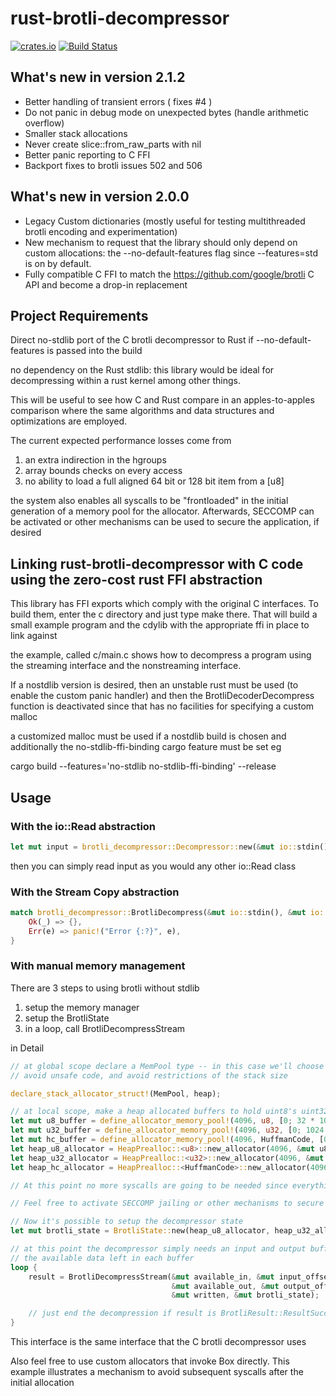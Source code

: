 # rust-brotli-decompressor

[![crates.io](https://meritbadge.herokuapp.com/brotli-decompressor)](https://crates.io/crates/brotli)
[![Build Status](https://travis-ci.org/dropbox/rust-brotli-decompressor.svg?branch=master)](https://travis-ci.org/dropbox/rust-brotli-decompressor)

## What's new in version 2.1.2
* Better handling of transient errors ( fixes #4 )
* Do not panic in debug mode on unexpected bytes (handle arithmetic overflow)
* Smaller stack allocations
* Never create slice::from_raw_parts with nil
* Better panic reporting to C FFI
* Backport fixes to brotli issues 502 and 506

## What's new in version 2.0.0

* Legacy Custom dictionaries (mostly useful for testing multithreaded brotli encoding and experimentation)
* New mechanism to request that the library should only depend on custom allocations: the --no-default-features flag since --features=std is on by default.
* Fully compatible C FFI to match the https://github.com/google/brotli C API and become a drop-in replacement

## Project Requirements

Direct no-stdlib port of the C brotli decompressor to Rust if --no-default-features is passed into the build

no dependency on the Rust stdlib: this library would be ideal for decompressing within a rust kernel among other things.

This will be useful to see how C and Rust compare in an apples-to-apples
comparison where the same algorithms and data structures and
optimizations are employed.

The current expected performance losses come from

1. an extra indirection in the hgroups
2. array bounds checks on every access
3. no ability to load a full aligned 64 bit or 128 bit item from a [u8]

the system also enables all syscalls to be "frontloaded" in the initial generation
of a memory pool for the allocator. Afterwards, SECCOMP can be activated or
other mechanisms can be used to secure the application, if desired

## Linking rust-brotli-decompressor with C code using the zero-cost rust FFI abstraction

This library has FFI exports which comply with the original C interfaces.
To build them, enter the c directory and just type make there.
That will build a small example program and the cdylib with the appropriate ffi in place to link against

the example, called c/main.c shows how to decompress a program using the streaming interface and the nonstreaming interface.

If a nostdlib version is desired, then an unstable rust must be used (to enable the custom panic handler)
and then the BrotliDecoderDecompress function is deactivated since that has no facilities for specifying a custom malloc

a customized malloc must be used if a nostdlib build is chosen and additionally the no-stdlib-ffi-binding cargo feature must be set
eg

cargo build --features='no-stdlib no-stdlib-ffi-binding' --release


## Usage

### With the io::Read abstraction

```rust
let mut input = brotli_decompressor::Decompressor::new(&mut io::stdin(), 4096 /* buffer size */);
```
then you can simply read input as you would any other io::Read class

### With the Stream Copy abstraction

```rust
match brotli_decompressor::BrotliDecompress(&mut io::stdin(), &mut io::stdout(), 65536 /* buffer size */) {
    Ok(_) => {},
    Err(e) => panic!("Error {:?}", e),
}
```

### With manual memory management

There are 3 steps to using brotli without stdlib

1. setup the memory manager
2. setup the BrotliState
3. in a loop, call BrotliDecompressStream

in Detail

```rust
// at global scope declare a MemPool type -- in this case we'll choose the heap to
// avoid unsafe code, and avoid restrictions of the stack size

declare_stack_allocator_struct!(MemPool, heap);

// at local scope, make a heap allocated buffers to hold uint8's uint32's and huffman codes
let mut u8_buffer = define_allocator_memory_pool!(4096, u8, [0; 32 * 1024 * 1024], heap);
let mut u32_buffer = define_allocator_memory_pool!(4096, u32, [0; 1024 * 1024], heap);
let mut hc_buffer = define_allocator_memory_pool!(4096, HuffmanCode, [0; 4 * 1024 * 1024], heap);
let heap_u8_allocator = HeapPrealloc::<u8>::new_allocator(4096, &mut u8_buffer, bzero);
let heap_u32_allocator = HeapPrealloc::<u32>::new_allocator(4096, &mut u32_buffer, bzero);
let heap_hc_allocator = HeapPrealloc::<HuffmanCode>::new_allocator(4096, &mut hc_buffer, bzero);

// At this point no more syscalls are going to be needed since everything can come from the allocators.

// Feel free to activate SECCOMP jailing or other mechanisms to secure your application if you wish.

// Now it's possible to setup the decompressor state
let mut brotli_state = BrotliState::new(heap_u8_allocator, heap_u32_allocator, heap_hc_allocator);

// at this point the decompressor simply needs an input and output buffer and the ability to track
// the available data left in each buffer
loop {
    result = BrotliDecompressStream(&mut available_in, &mut input_offset, &input.slice(),
                                    &mut available_out, &mut output_offset, &mut output.slice_mut(),
                                    &mut written, &mut brotli_state);

    // just end the decompression if result is BrotliResult::ResultSuccess or BrotliResult::ResultFailure
}
```

This interface is the same interface that the C brotli decompressor uses

Also feel free to use custom allocators that invoke Box directly.
This example illustrates a mechanism to avoid subsequent syscalls after the initial allocation
